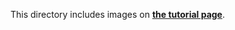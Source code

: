 
This directory includes images on [**the tutorial page**](https://github.com/muhendis/Design-of-Generalized-regression-neural-networks-library-from-scratch/blob/master/README.md).
